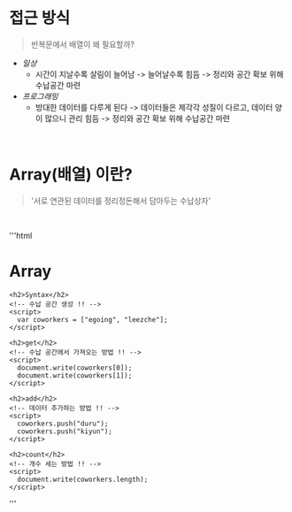 # 접근 방식
> 반복문에서 배열이 왜 필요할까?
- _일상_
  - 시간이 지날수록 살림이 늘어남 -> 늘어날수록 힘듬 -> 정리와 공간 확보 위해 수납공간 마련
- _프로그래밍_
  - 방대한 데이터를 다루게 된다 -> 데이터들은 제각각 성질이 다르고, 데이터 양이 많으니 관리 힘듬 -> 정리와 공간 확보 위해 수납공간 마련

<br>

# Array(배열) 이란?
> '서로 연관된 데이터를 정리정돈해서 담아두는 수납상자'

<br>

'''html
  <body>
    <h1>Array</h1>

    <h2>Syntax</h2>
    <!-- 수납 공간 생성 !! -->
    <script>
      var coworkers = ["egoing", "leezche"];
    </script>

    <h2>get</h2>
    <!-- 수납 공간에서 가져오는 방법 !! -->
    <script>
      document.write(coworkers[0]);
      document.write(coworkers[1]);
    </script>

    <h2>add</h2>
    <!-- 데이터 추가하는 방법 !! -->
    <script>
      coworkers.push("duru");
      coworkers.push("kiyun");
    </script>

    <h2>count</h2>
    <!-- 개수 세는 방법 !! -->
    <script>
      document.write(coworkers.length);
    </script>
  </body>
  '''
